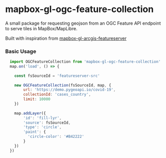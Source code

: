 
# mapbox-gl-ogc-feature-collection

A small package for requesting geojson from an OGC Feature API endpoint to serve tiles in MapBox/MapLibre.

Built with inspiration from [mapbox-gl-arcgis-featureserver](https://github.com/rowanwins/mapbox-gl-arcgis-featureserver)

### Basic Usage
````javascript
  import OGCFeatureCollection from 'mapbox-gl-ogc-feature-collection'
  map.on('load', () => {
    
    const fsSourceId = 'featureserver-src'
    
    new OGCFeatureCollection(fsSourceId, map, {
        url: 'https://demo.pygeoapi.io/covid-19',
        collectionId: 'cases_country',
        limit: 10000
    })
    
    map.addLayer({
        'id': 'fill-lyr',
        'source': fsSourceId,
        'type': 'circle',
        'paint': {
          'circle-color': '#B42222'
        }
    })
  })
````